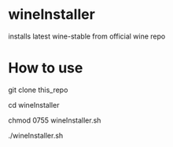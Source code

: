 # wineInstaller
installs latest wine-stable from official wine repo

# How to use 
git clone this_repo

cd wineInstaller

chmod 0755 wineInstaller.sh

./wineInstaller.sh
